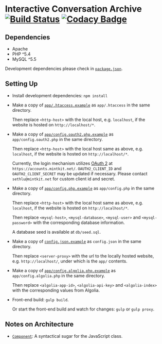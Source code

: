 
# Interactive Conversation Archive [![Build Status][travis_img]][travis_url] [![Codacy Badge][codacy_img]][codacy_url]

## Dependencies

- Apache
- PHP ^5.4
- MySQL ^5.5

Development dependencies please check in [`package.json`](package.json).

## Setting Up

- Install development dependencies: `npm install`

- Make a copy of [`app/.htaccess.example`](app/.htaccess.example) as `app/.htaccess` in the same directory.

  Then replace `<http-host>` with the local host, e.g. `localhost`, if the website is hosted on `http://localhost/*`.

- Make a copy of [`app/config.oauth2.php.example`](app/config.oauth2.php.example) as `app/config.oauth2.php` in the same directory.

  Then replace `<http-host>` with the local host same as above, e.g. `localhost`, if the website is hosted on `http://localhost/*`.

  Currently, the login mechanism utilizes [OAuth 2](https://oauth.net/2/) at `https://accounts.mintkit.net/`. `OAUTH2_CLIENT_ID` and `OAUTH2_CLIENT_SECRET` may be updated if necessary. Please contact `sethlu@mintkit.net` for custom client id and secret.

- Make a copy of [`app/config.php.example`](app/config.php.example) as `app/config.php` in the same directory.

  Then replace `<http-host>` with the local host same as above, e.g. `localhost`, if the website is hosted on `http://localhost/*`.

  Then replace `<mysql-host>`, `<mysql-database>`, `<mysql-user>` and `<mysql-password>` with the corresponding database information.

  A database seed is available at `db/seed.sql`.

- Make a copy of [`config.json.example`](config.json.example) as `config.json` in the same directory.

  Then replace `<server-proxy>` with the url to the locally hosted website, e.g. `http://localhost/`, under which is the `app/` contents.

- Make a copy of [`app/config.algolia.php.example`](app/config.algolia.php.example) as `app/config.algolia.php` in the same directory.

  Then replace `<algolia-app-id>`, `<algolia-api-key>` and `<algolia-index>` with the corresponding values from Algolia. 

- Front-end build: `gulp build`.

  Or start the front-end build and watch for changes: `gulp` or `gulp proxy`.

## Notes on Architecture

- [`Component`](scripts/component/): A syntactical sugar for the JavaScript class.

[travis_img]: https://travis-ci.org/many-to-many/ica.svg?branch=master
[travis_url]: https://travis-ci.org/many-to-many/ica
[codacy_img]: https://api.codacy.com/project/badge/Grade/be3257310544477d87a24c2f17cdfc09 
[codacy_url]: https://www.codacy.com/app/sethlu/ica